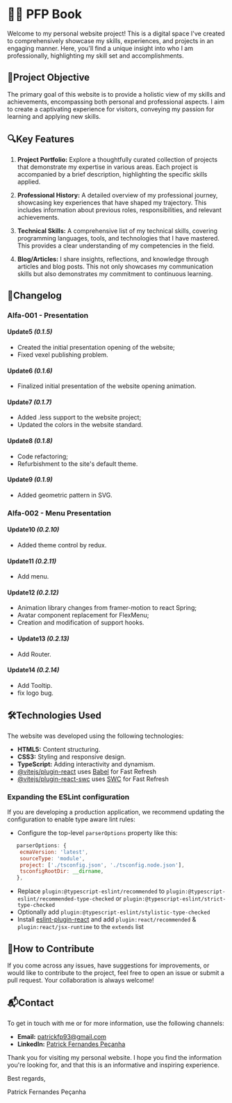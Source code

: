 # 👨‍💻 PFP Book

Welcome to my personal website project! This is a digital space I've created to comprehensively showcase my skills, experiences, and projects in an engaging manner. Here, you'll find a unique insight into who I am professionally, highlighting my skill set and accomplishments.

##  🚀Project Objective

The primary goal of this website is to provide a holistic view of my skills and achievements, encompassing both personal and professional aspects. I aim to create a captivating experience for visitors, conveying my passion for learning and applying new skills.

## 🔍Key Features

1. **Project Portfolio:** Explore a thoughtfully curated collection of projects that demonstrate my expertise in various areas. Each project is accompanied by a brief description, highlighting the specific skills applied.

2. **Professional History:** A detailed overview of my professional journey, showcasing key experiences that have shaped my trajectory. This includes information about previous roles, responsibilities, and relevant achievements.

3. **Technical Skills:** A comprehensive list of my technical skills, covering programming languages, tools, and technologies that I have mastered. This provides a clear understanding of my competencies in the field.

4. **Blog/Articles:** I share insights, reflections, and knowledge through articles and blog posts. This not only showcases my communication skills but also demonstrates my commitment to continuous learning.
## 📜Changelog
### Alfa-001 - Presentation 
#### Update5 *(0.1.5)* 
- Created the initial presentation opening of the website;
- Fixed vexel publishing problem.
#### Update6 *(0.1.6)*
- Finalized initial presentation of the website opening animation.
#### Update7 *(0.1.7)*
- Added .less support to the website project;
- Updated the colors in the website standard.
#### Update8 *(0.1.8)*
- Code refactoring;
- Refurbishment to the site's default theme.
#### Update9 *(0.1.9)*
- Added geometric pattern in SVG.
### Alfa-002 - Menu Presentation
#### Update10 *(0.2.10)*
- Added theme control by redux. 
#### Update11 *(0.2.11)*
- Add menu.
#### Update12 *(0.2.12)*
- Animation library changes from framer-motion to react Spring;
- Avatar component replacement for FlexMenu;
- Creation and modification of support hooks.
- #### Update13 *(0.2.13)*
- Add Router.
#### Update14 *(0.2.14)*
- Add Tooltip.
- fix logo bug.
  
## 🛠️Technologies Used

The website was developed using the following technologies:

- **HTML5:** Content structuring.
- **CSS3:** Styling and responsive design.
- **TypeScript:** Adding interactivity and dynamism.
- [@vitejs/plugin-react](https://github.com/vitejs/vite-plugin-react/blob/main/packages/plugin-react/README.md) uses [Babel](https://babeljs.io/) for Fast Refresh
- [@vitejs/plugin-react-swc](https://github.com/vitejs/vite-plugin-react-swc) uses [SWC](https://swc.rs/) for Fast Refresh
### Expanding the ESLint configuration

If you are developing a production application, we recommend updating the configuration to enable type aware lint rules:

- Configure the top-level `parserOptions` property like this:

```js
   parserOptions: {
    ecmaVersion: 'latest',
    sourceType: 'module',
    project: ['./tsconfig.json', './tsconfig.node.json'],
    tsconfigRootDir: __dirname,
   },
```

- Replace `plugin:@typescript-eslint/recommended` to `plugin:@typescript-eslint/recommended-type-checked` or `plugin:@typescript-eslint/strict-type-checked`
- Optionally add `plugin:@typescript-eslint/stylistic-type-checked`
- Install [eslint-plugin-react](https://github.com/jsx-eslint/eslint-plugin-react) and add `plugin:react/recommended` & `plugin:react/jsx-runtime` to the `extends` list

## 🤝How to Contribute

If you come across any issues, have suggestions for improvements, or would like to contribute to the project, feel free to open an issue or submit a pull request. Your collaboration is always welcome!

## 📬Contact

To get in touch with me or for more information, use the following channels:

- **Email:** patrickfp93@gmail.com
- **LinkedIn:** [Patrick Fernandes Peçanha](https://www.linkedin.com/in/patrick-fernandes-peçanha/)

Thank you for visiting my personal website. I hope you find the information you're looking for, and that this is an informative and inspiring experience.

Best regards,

Patrick Fernandes Peçanha

